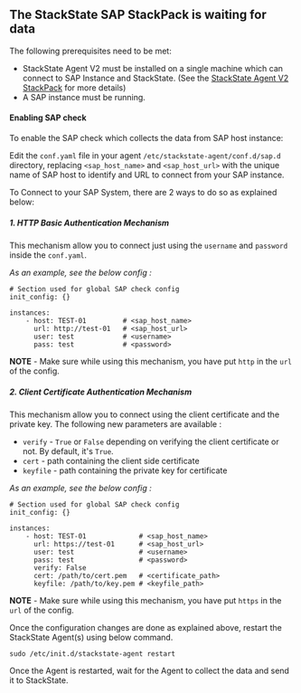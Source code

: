 ## The StackState SAP StackPack is waiting for data

The following prerequisites need to be met:

* StackState Agent V2 must be installed on a single machine which can connect to SAP Instance and StackState. (See the [StackState Agent V2 StackPack](/#/stackpacks/stackstate-agent-v2/) for more details)
* A SAP instance must be running.


#### Enabling SAP check
To enable the SAP check which collects the data from SAP host instance:

Edit the `conf.yaml` file in your agent `/etc/stackstate-agent/conf.d/sap.d` directory, replacing `<sap_host_name>` and `<sap_host_url>` with the unique name of SAP host to identify and URL to connect from your SAP instance.

To Connect to your SAP System, there are 2 ways to do so as explained below:

##### 1. HTTP Basic Authentication Mechanism

This mechanism allow you to connect just using the `username` and `password` inside the `conf.yaml`.

_As an example, see the below config :_

```
# Section used for global SAP check config
init_config: {}

instances:
    - host: TEST-01         # <sap_host_name> 
      url: http://test-01   # <sap_host_url>   
      user: test            # <username>
      pass: test            # <password> 
```
**NOTE** - Make sure while using this mechanism, you have put `http` in the `url` of the config.


##### 2. Client Certificate Authentication Mechanism

This mechanism allow you to connect using the client certificate and the private key. 
The following new parameters are available :
* `verify` - `True` or `False` depending on verifying the client certificate or not. By default, it's `True`.
* `cert` - path containing the client side certificate
* `keyfile` - path containing the private key for certificate

_As an example, see the below config :_

```
# Section used for global SAP check config
init_config: {}

instances:
    - host: TEST-01             # <sap_host_name> 
      url: https://test-01      # <sap_host_url>   
      user: test                # <username>
      pass: test                # <password> 
      verify: False
      cert: /path/to/cert.pem   # <certificate_path>
      keyfile: /path/to/key.pem # <keyfile_path>
```
**NOTE** - Make sure while using this mechanism, you have put `https` in the `url` of the config.

Once the configuration changes are done as explained above, restart the StackState Agent(s) using below command.

```
sudo /etc/init.d/stackstate-agent restart
```

Once the Agent is restarted, wait for the Agent to collect the data and send it to StackState.
